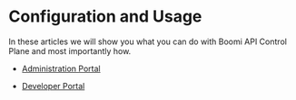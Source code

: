 # Configuration and Usage

<head>
  <meta name="guidename" content="API Management"/>
  <meta name="context" content="GUID-a43f0f3d-73b6-4811-9163-21a4c6de78d9"/>
</head>

In these articles we will show you what you can do with Boomi API Control Plane and most importantly how.

- [Administration Portal](../Topics/cp-Administration_portal.md)

- [Developer Portal](../Topics/cp-Developer_portal.md)